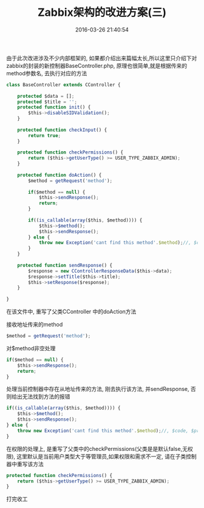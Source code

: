 ﻿---
title: Zabbix架构的改进方案(三)
date: 2016-03-26 21:40:54
tags: [原创,zabbix,架构]
---

由于此次改进涉及不少内部框架的, 如果都介绍出来篇幅太长,所以这里只介绍下对zabbix的封装的新控制器BaseController.php, 原理也很简单,就是根据传来的method参数名, 去执行对应的方法

~~~javascript
class BaseController extends CController {
 
    protected $data = [];
    protected $title = '';
    protected function init() {
        $this->disableSIDValidation();
    }
     
    protected function checkInput() {
        return true;
    }
 
    protected function checkPermissions() {
        return ($this->getUserType() >= USER_TYPE_ZABBIX_ADMIN);
    }
     
    protected function doAction() {
        $method = getRequest('method');
 
        if($method == null) {
            $this->sendResponse();
            return;
        }
         
        if((is_callable(array($this, $method)))) {
            $this->$method();
            $this->sendResponse();
        } else {
            throw new Exception('cant find this method'.$method);//, $code, $previous)
        }
    }
     
    protected function sendResponse() {
        $response = new CControllerResponseData($this->data);
        $response->setTitle($this->title);
        $this->setResponse($response);
    }
     
}
~~~

在该文件中, 重写了父类CController 中的doAction方法

接收地址传来的method
~~~javascript
$method = getRequest('method');
~~~


对$method非空处理
~~~javascript
if($method == null) {
    $this->sendResponse();
    return;
}
~~~


处理当前控制器中存在从地址传来的方法, 刚去执行该方法, 并sendResponse, 否则给出无法找到方法的报错
~~~javascript
if((is_callable(array($this, $method)))) {
    $this->$method();
    $this->sendResponse();
} else {
    throw new Exception('cant find this method'.$method);//, $code, $previous)
}
~~~

在权限的处理上, 是重写了父类中的checkPermissions(父类是是默认false,无权限), 这里默认是当前用户类型大于等管理员,如果权限和需求不一定, 请在子类控制器中重写该方法 

~~~javascript
protected function checkPermissions() {
    return ($this->getUserType() >= USER_TYPE_ZABBIX_ADMIN);
}
~~~

打完收工
